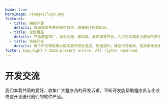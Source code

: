 ```yaml
---
home: true
heroImage: /images/logo.png
features:
  - title: 拥抱开源
    details: 基础框架免费开源可商用，遵循MIT开源协议。
  - title: 全面覆盖
    details: 产品覆盖面广，涉及后端、移动端、桌面端等开发，几乎可以满足大部分的开发需求。
  - title: 快速开发
    details: 每个产品都能极大提高软件研发速度，快速迭代，降低试错成本，提高市场竞争力。
footer: Copyright © 2022-present arklnk. All rights reserved.
---
```


# 开发交流

我们本着共同的爱好，收集广大程序员的开发诉求，不断开发能帮助程序员与企业快速开发迭代他们的软件产品。
